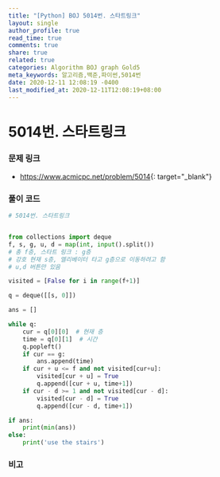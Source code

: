 ```yaml
---
title: "[Python] BOJ 5014번. 스타트링크"
layout: single
author_profile: true
read_time: true
comments: true
share: true
related: true
categories: Algorithm BOJ graph Gold5
meta_keywords: 알고리즘,백준,파이썬,5014번
date: 2020-12-11 12:08:19 -0400
last_modified_at: 2020-12-11T12:08:19+08:00
---
```


# 5014번. 스타트링크

### 문제 링크
- <https://www.acmicpc.net/problem/5014>{: target="\_blank"}

### 풀이 코드

```python
# 5014번. 스타트링크


from collections import deque
f, s, g, u, d = map(int, input().split())
# 총 f층, 스타트 링크 : g층
# 강호 현재 s층, 엘리베이터 타고 g층으로 이동하려고 함
# u,d 버튼만 있음

visited = [False for i in range(f+1)]

q = deque([[s, 0]])

ans = []

while q:
    cur = q[0][0]  # 현재 층
    time = q[0][1]  # 시간
    q.popleft()
    if cur == g:
        ans.append(time)
    if cur + u <= f and not visited[cur+u]:
        visited[cur + u] = True
        q.append([cur + u, time+1])
    if cur - d >= 1 and not visited[cur - d]:
        visited[cur - d] = True
        q.append([cur - d, time+1])

if ans:
    print(min(ans))
else:
    print('use the stairs')
```

### 비고